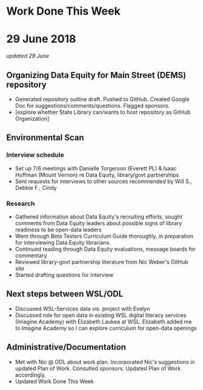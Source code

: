 # Work Done This Week
# 29 June 2018
*updated 29 June*


## Organizing Data Equity for Main Street (DEMS) repository
- Generated repository outline draft. Pushed to GitHub. Created Google Doc for suggestions/comments/questions. Flagged sponsors.
- [explore whether State Library can/wants to host repository as GitHub Organization]

## Environmental Scan
### Interview schedule
- Set up 7/6 meetings with Danielle Torgerson (Everett PL) & Isaac Huffman (Mount Vernon) re Data Equity, library/govt partnerships
- Sent requests for interviews to other sources recommended by Will S., Debbie F., Cindy 
### Research
- Gathered information about Data Equity's recruiting efforts, sought comments from Data Equity leaders about possible signs of library readiness to be open-data leaders
- Went through Beta Testers Curriculum Guide thoroughly, in preparation for interviewing Data Equity librarians. 
- Continued reading through Data Equity evaluations, message boards for commentary
- Reviewed library-govt partnership literature from Nic Weber's GitHub site
- Started drafting questions for interview

## Next steps between WSL/ODL
- Discussed WSL-Services data vis. project with Evelyn
- Discussed role for open data in existing WSL digital literacy services (Imagine Academy) with Elizabeth Laukea at WSL. Elizabeth added me to Imagine Academy so I can explore curriculum for open-data openings

## Administrative/Documentation
- Met with Nic @ ODL about work plan. Incorporated Nic's suggestions in updated Plan of Work. Consulted sponsors. Updated Plan of Work accordingly.
- Updated Work Done This Week
